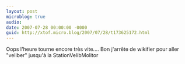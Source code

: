 ```yaml
---
layout: post
microblog: true
audio: 
date: 2007-07-28 00:00:00 -0000
guid: http://xtof.micro.blog/2007/07/28/t173625172.html
---
```

Oops l'heure tourne encore très vite.... Bon j'arrête de wikifier pour aller "veliber" jusqu'à  la StationVelibMolitor

